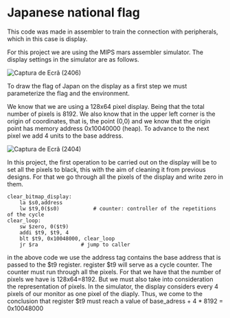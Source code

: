 # Japanese national flag

This code was made in assembler to train the connection with peripherals, which in this case is display.

For this project we are using the MIPS mars assembler simulator. The display settings in the simulator are as follows.

![Captura de Ecrã (2406)](https://github.com/AguilaDavid/japanese_flag/assets/125582704/0209beb1-f733-4142-b3b5-9daf2c84b8d6)

To draw the flag of Japan on the display as a first step we must parameterize the flag and the environment.

We know that we are using a 128x64 pixel display. Being that the total number of pixels is 8192. We also know that in the upper left corner is the origin of coordinates, that is, the point (0,0) and we know that the origin point has memory address 0x10040000 (heap). To advance to the next pixel we add 4 units to the base address.

![Captura de Ecrã (2404)](https://github.com/AguilaDavid/japanese_flag/assets/125582704/0457b469-3488-4d2a-b6ec-7b6607da5d30)

In this project, the first operation to be carried out on the display will be to set all the pixels to black, this with the aim of cleaning it from previous designs. For that we go through all the pixels of the display and write zero in them.

```assembly
clear_bitmap_display:
	la $s0,address
	lw $t9,0($s0)			# counter: controller of the repetitions of the cycle
clear_loop:
	sw $zero, 0($t9)
	addi $t9, $t9, 4 
	blt $t9, 0x10048000, clear_loop
	jr $ra				# jump to caller
```

in the above code we use the address tag contains the base address that is passed to the $t9 register. register $t9 will serve as a cycle counter. The counter must run through all the pixels. For that we have that the number of pixels we have is 128x64=8192. But we must also take into consideration the representation of pixels. In the simulator, the display considers every 4 pixels of our monitor as one pixel of the diaply. Thus, we come to the conclusion that register $t9 must reach a value of base_adress + 4 * 8192 = 0x10048000

